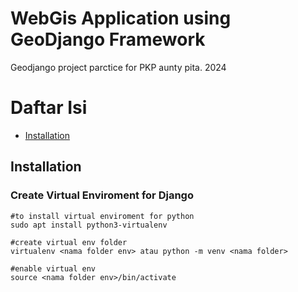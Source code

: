 # WebGis Application using GeoDjango Framework 

Geodjango project parctice for PKP aunty pita. 2024

# Daftar Isi
- [Installation](#installation)

## Installation

### Create Virtual Enviroment for Django
 ```terminal
 #to install virtual enviroment for python
 sudo apt install python3-virtualenv

 #create virtual env folder
 virtualenv <nama folder env> atau python -m venv <nama folder> 

 #enable virtual env
 source <nama folder env>/bin/activate





